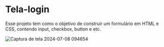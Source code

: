 # Tela-login

Esse projeto tem como o objetivo de construir um formulário em HTML e CSS, contendo input, checkbox, button e etc.



![Captura de tela 2024-07-08 094654](https://github.com/olliveira-gabriel/Tela-login/assets/158064140/cb3dd33d-0b9c-4156-be50-a1060c2d49ac)
